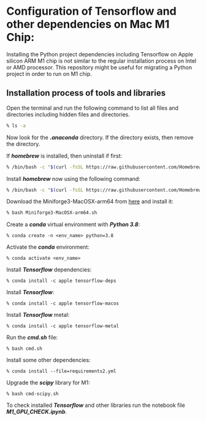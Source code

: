 # Configuration of Tensorflow and other dependencies on Mac M1 Chip:  

Installing the Python project dependencies including Tensorflow on Apple silicon ARM M1 chip is not similar to the regular installation process on Intel or AMD processor. This repository might be useful for migrating a Python project in order to run on M1 chip.

## Installation process of tools and libraries

Open the terminal and run the following command to list all files and directories including hidden files and directories.

```bash
% ls -a
```

Now look for the ***.anaconda*** directory. If the directory exists, then remove the directory.

If ***homebrew*** is installed, then uninstall if first:

```bash
% /bin/bash -c "$(curl -fsSL https://raw.githubusercontent.com/Homebrew/install/HEAD/uninstall.sh)"
```

Install ***homebrew*** now using the following command:

```bash
% /bin/bash -c "$(curl -fsSL https://raw.githubusercontent.com/Homebrew/install/HEAD/install.sh)"
```

Download the Miniforge3-MacOSX-arm64 from [here](https://github.com/conda-forge/miniforge) and install it: 

```bash
% bash Miniforge3-MacOSX-arm64.sh
```

Create a ***conda*** virtual environment with ***Python 3.8***: 

```
% conda create -n <env_name> python=3.8
```

Activate the ***conda*** environment: 

```
% conda activate <env_name>
```

Install ***Tensorflow*** dependencies: 

```
% conda install -c apple tensorflow-deps
```

Install ***Tensorflow***: 

```
% conda install -c apple tensorflow-macos
```

Install ***Tensorflow*** metal: 

```
% conda install -c apple tensorflow-metal
```

Run the ***cmd.sh*** file: 

```
% bash cmd.sh
```

Install some other dependencies: 

```
% conda install --file=requirements2.yml
```

Upgrade the ***scipy*** library for M1: 

```
% bash cmd-scipy.sh 
```

To check installed ***Tensorflow*** and other libraries run the notebook file ***M1_GPU_CHECK.ipynb***.
